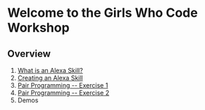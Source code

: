 # Welcome to the Girls Who Code Workshop

## Overview
1. [What is an Alexa Skill?](overview.md) 
2.  [Creating an Alexa Skill](overview.md)
3. [Pair Programming -- Exercise 1](ex/ex1.md)
4. [Pair Programming -- Exercise 2](ex/ex2.md)
5. Demos


